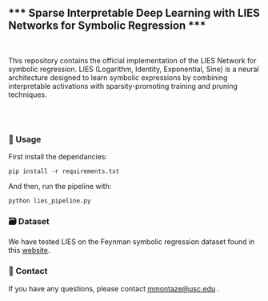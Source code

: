 ## *** Sparse Interpretable Deep Learning with LIES Networks for Symbolic Regression ***


<br>

This repository contains the official implementation of the LIES Network for symbolic regression. LIES (Logarithm, Identity, Exponential, Sine) is a neural architecture designed to learn symbolic expressions by combining interpretable activations with sparsity-promoting training and pruning techniques. 

<br>

<br>

###  🚀 Usage

First install the dependancies:
```
pip install -r requirements.txt
```
And then, run the pipeline with:
```
python lies_pipeline.py
```

###  	:card_file_box: Dataset

We have tested LIES on the Feynman symbolic regression dataset found in this [website](https://space.mit.edu/home/tegmark/aifeynman.html).

###  :incoming_envelope: Contact

If you have any questions, please contact mmontaze@usc.edu .
